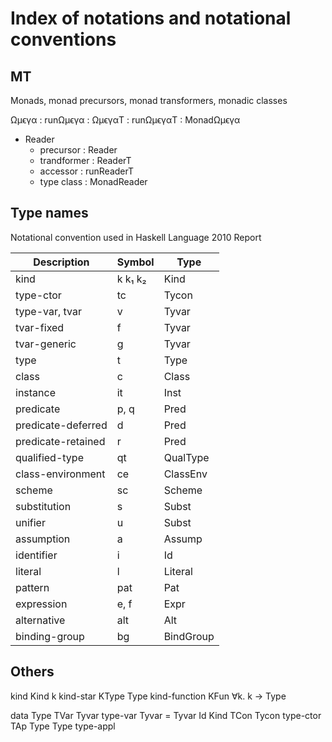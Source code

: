 # Index of notations and notational conventions

## MT

Monads, monad precursors, monad transformers, monadic classes

Ωμϵγα : runΩμϵγα : ΩμϵγαT : runΩμϵγαT : MonadΩμϵγα

* Reader
  - precursor   : Reader
  - trandformer : ReaderT
  - accessor    : runReaderT
  - type class  : MonadReader



## Type names

Notational convention used in Haskell Language 2010 Report

Description         | Symbol  | Type
--------------------|---------|--------
kind                | k k₁ k₂ | Kind
type-ctor           | tc      | Tycon
type-var, tvar      | v       | Tyvar
tvar-fixed          | f       | Tyvar
tvar-generic        | g       | Tyvar
type                | t       | Type
class               | c       | Class
instance            | it      | Inst
predicate           | p, q    | Pred
predicate-deferred  | d       | Pred
predicate-retained  | r       | Pred
qualified-type      | qt      | QualType
class-environment   | ce      | ClassEnv
scheme              | sc      | Scheme
substitution        | s       | Subst
unifier             | u       | Subst
assumption          | a       | Assump
identifier          | i       | Id
literal             | l       | Literal
pattern             | pat     | Pat
expression          | e, f    | Expr
alternative         | alt     | Alt
binding-group       | bg      | BindGroup


## Others

kind            Kind      k
kind-star       KType     Type
kind-function   KFun      ∀k. k -> Type

data Type
  TVar Tyvar        type-var
       Tyvar = Tyvar Id Kind
  TCon Tycon        type-ctor
  TAp Type Type     type-appl
